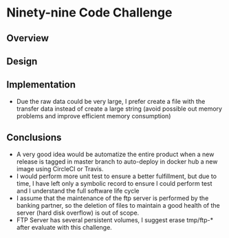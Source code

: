 # Ninety-nine Code Challenge

## Overview

## Design

## Implementation

 * Due the raw data could be very large, I prefer create a file with the transfer data instead of create a large string (avoid possible out memory problems and improve efficient memory consumption)

## Conclusions

* A very good idea would be automatize the entire product when a new release is tagged in master branch to auto-deploy in docker hub a new image using CircleCI or Travis.
* I would perform more unit test to ensure a better fulfillment, but due to time, I have left only a symbolic record to ensure I could perform test and I understand the full software life cycle
* I assume that the maintenance of the ftp server is performed by the banking partner, so the deletion of files to maintain a good health of the server (hard disk overflow) is out of scope.
* FTP Server has several persistent volumes, I suggest erase tmp/ftp-* after evaluate with this challenge.
